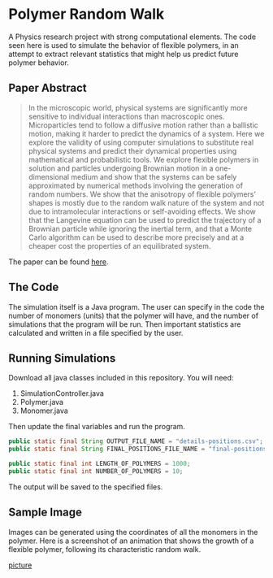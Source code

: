 # Polymer Random Walk

A Physics research project with strong computational elements. The code seen here is used to simulate the behavior of flexible polymers, in an attempt to extract relevant statistics that might help us predict future polymer behavior.

## Paper Abstract

> In the microscopic world, physical systems are significantly more sensitive to individual interactions than macroscopic ones. Microparticles tend to follow a diffusive motion rather than a ballistic motion, making it harder to predict the dynamics of a system. Here we explore the validity of using computer simulations to substitute real physical systems and predict their dynamical properties using mathematical and probabilistic tools. We explore flexible polymers in solution and particles undergoing Brownian motion in a one-dimensional medium and show that the systems can be safely approximated by numerical methods involving the generation of random numbers. We show that the anisotropy of flexible polymers’ shapes is mostly due to the random walk nature of the system and not due to intramolecular interactions or self-avoiding effects. We show that the Langevine equation can be used to predict the trajectory of a Brownian particle while ignoring the inertial term, and that a Monte Carlo algorithm can be used to describe more precisely and at a cheaper cost the properties of an equilibrated system.

The paper can be found [here](https://guillonapa.github.io/).

## The Code

The simulation itself is a Java program. The user can specify in the code the number of monomers (units) that the polymer will have, and the number of simulations that the program will be run. Then important statistics are calculated and written in a file specified by the user.

## Running Simulations

Download all java classes included in this repository. You will need:

1. SimulationController.java
2. Polymer.java
3. Monomer.java

Then update the final variables and run the program.

```java
public static final String OUTPUT_FILE_NAME = "details-positions.csv";
public static final String FINAL_POSITIONS_FILE_NAME = "final-positions.csv";

public static final int LENGTH_OF_POLYMERS = 1000;
public static final int NUMBER_OF_POLYMERS = 10;
```

The output will be saved to the specified files.

## Sample Image

Images can be generated using the coordinates of all the monomers in the polymer. Here is a screenshot of an animation that shows the growth of a flexible polymer, following its characteristic random walk.

[picture](random-walk-simulation.png)
